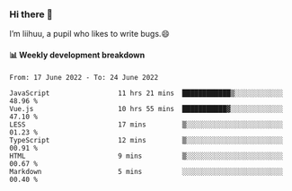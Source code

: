 ### Hi there 👋
I’m liihuu, a pupil who likes to write bugs.😄


#### 📊 Weekly development breakdown
<!--START_SECTION:waka-->

```text
From: 17 June 2022 - To: 24 June 2022

JavaScript                 11 hrs 21 mins  ████████████▒░░░░░░░░░░░░   48.96 %
Vue.js                     10 hrs 55 mins  ███████████▓░░░░░░░░░░░░░   47.10 %
LESS                       17 mins         ▒░░░░░░░░░░░░░░░░░░░░░░░░   01.23 %
TypeScript                 12 mins         ▒░░░░░░░░░░░░░░░░░░░░░░░░   00.91 %
HTML                       9 mins          ▒░░░░░░░░░░░░░░░░░░░░░░░░   00.67 %
Markdown                   5 mins          ░░░░░░░░░░░░░░░░░░░░░░░░░   00.40 %
```

<!--END_SECTION:waka-->

<!--
**liihuu/liihuu** is a ✨ _special_ ✨ repository because its `README.md` (this file) appears on your GitHub profile.

Here are some ideas to get you started:

- 🔭 I’m currently working on ...
- 🌱 I’m currently learning ...
- 👯 I’m looking to collaborate on ...
- 🤔 I’m looking for help with ...
- 💬 Ask me about ...
- 📫 How to reach me: ...
- 😄 Pronouns: ...
- ⚡ Fun fact: ...
-->
